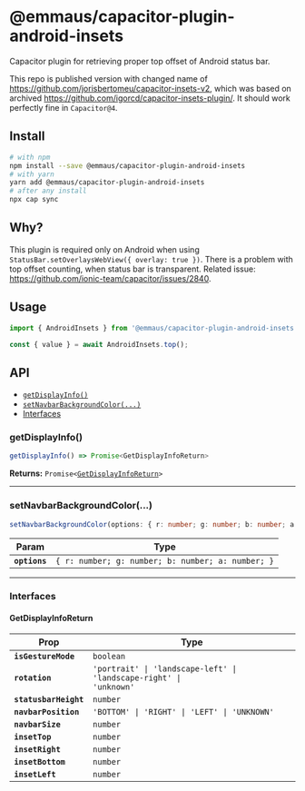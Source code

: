 # @emmaus/capacitor-plugin-android-insets

Capacitor plugin for retrieving proper top offset of Android status bar.

This repo is published version with changed name of https://github.com/jorisbertomeu/capacitor-insets-v2, which was based on archived https://github.com/igorcd/capacitor-insets-plugin/. It should work perfectly fine in `Capacitor@4`.

## Install

```bash
# with npm
npm install --save @emmaus/capacitor-plugin-android-insets
# with yarn
yarn add @emmaus/capacitor-plugin-android-insets
# after any install
npx cap sync
```

## Why?

This plugin is required only on Android when using `StatusBar.setOverlaysWebView({ overlay: true })`. There is a problem with top offset counting, when status bar is transparent. Related issue: https://github.com/ionic-team/capacitor/issues/2840.

## Usage

```ts
import { AndroidInsets } from '@emmaus/capacitor-plugin-android-insets';

const { value } = await AndroidInsets.top();
```

## API

<docgen-index>

* [`getDisplayInfo()`](#getdisplayinfo)
* [`setNavbarBackgroundColor(...)`](#setnavbarbackgroundcolor)
* [Interfaces](#interfaces)

</docgen-index>

<docgen-api>
<!--Update the source file JSDoc comments and rerun docgen to update the docs below-->

### getDisplayInfo()

```typescript
getDisplayInfo() => Promise<GetDisplayInfoReturn>
```

**Returns:** <code>Promise&lt;<a href="#getdisplayinforeturn">GetDisplayInfoReturn</a>&gt;</code>

--------------------


### setNavbarBackgroundColor(...)

```typescript
setNavbarBackgroundColor(options: { r: number; g: number; b: number; a: number; }) => Promise<void>
```

| Param         | Type                                                         |
| ------------- | ------------------------------------------------------------ |
| **`options`** | <code>{ r: number; g: number; b: number; a: number; }</code> |

--------------------


### Interfaces


#### GetDisplayInfoReturn

| Prop                  | Type                                                                          |
| --------------------- | ----------------------------------------------------------------------------- |
| **`isGestureMode`**   | <code>boolean</code>                                                          |
| **`rotation`**        | <code>'portrait' \| 'landscape-left' \| 'landscape-right' \| 'unknown'</code> |
| **`statusbarHeight`** | <code>number</code>                                                           |
| **`navbarPosition`**  | <code>'BOTTOM' \| 'RIGHT' \| 'LEFT' \| 'UNKNOWN'</code>                       |
| **`navbarSize`**      | <code>number</code>                                                           |
| **`insetTop`**        | <code>number</code>                                                           |
| **`insetRight`**      | <code>number</code>                                                           |
| **`insetBottom`**     | <code>number</code>                                                           |
| **`insetLeft`**       | <code>number</code>                                                           |

</docgen-api>
